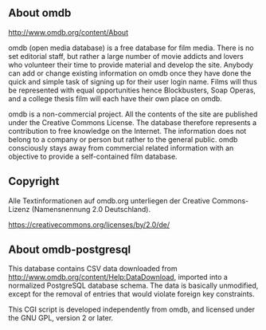 About omdb
----------

http://www.omdb.org/content/About

omdb (open media database) is a free database for film media. There is no set
editorial staff, but rather a large number of movie addicts and lovers who
volunteer their time to provide material and develop the site. Anybody can add
or change existing information on omdb once they have done the quick and simple
task of signing up for their user login name. Films will thus be represented
with equal opportunities hence Blockbusters, Soap Operas, and a college thesis
film will each have their own place on omdb.

omdb is a non-commercial project. All the contents of the site are published
under the Creative Commons License. The database therefore represents a
contribution to free knowledge on the Internet. The information does not belong
to a company or person but rather to the general public. omdb consciously stays
away from commercial related information with an objective to provide a
self-contained film database.

Copyright
---------

Alle Textinformationen auf omdb.org unterliegen der Creative Commons-Lizenz
(Namensnennung 2.0 Deutschland).

https://creativecommons.org/licenses/by/2.0/de/

About omdb-postgresql
---------------------

This database contains CSV data downloaded from http://www.omdb.org/content/Help:DataDownload,
imported into a normalized PostgreSQL database schema. The data is basically
unmodified, except for the removal of entries that would violate foreign key
constraints.

This CGI script is developed independently from omdb, and licensed under the
GNU GPL, version 2 or later.
